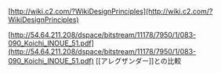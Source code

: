 
[http://wiki.c2.com/?WikiDesignPrinciples](http://wiki.c2.com/?WikiDesignPrinciples)

[http://54.64.211.208/dspace/bitstream/11178/7950/1/083-090_Koichi_INOUE_51.pdf](http://54.64.211.208/dspace/bitstream/11178/7950/1/083-090_Koichi_INOUE_51.pdf)
[[アレグザンダー]]との比較

